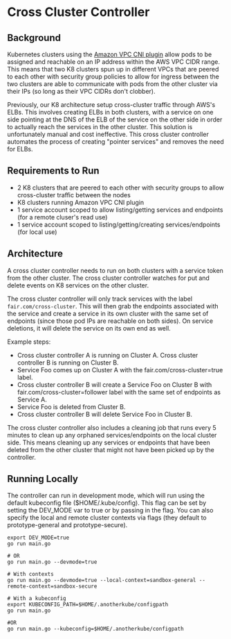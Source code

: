 # Cross Cluster Controller

## Background
Kubernetes clusters using the [Amazon VPC CNI plugin](https://github.com/aws/amazon-vpc-cni-k8s) allow pods to be assigned and reachable on an IP address within the AWS VPC CIDR range. This means that two K8 clusters spun up in different VPCs that are peered to each other with security group policies to allow for ingress between the two clusters are able to communicate with pods from the other cluster via their IPs (so long as their VPC CIDRs don't clobber). 

Previously, our K8 architecture setup cross-cluster traffic through AWS's ELBs. This involves creating ELBs in both clusters, with a service on one side pointing at the DNS of the ELB of the service on the other side in order to actually reach the services in the other cluster. This solution is unfortunately manual and cost ineffective. This cross cluster controller automates the process of creating "pointer services" and removes the need for ELBs.

## Requirements to Run
- 2 K8 clusters that are peered to each other with security groups to allow cross-cluster traffic between the nodes
- K8 clusters running Amazon VPC CNI plugin
- 1 service account scoped to allow listing/getting services and endpoints (for a remote cluser's read use)
- 1 service account scoped to listing/getting/creating services/endpoints (for local use)

## Architecture
A cross cluster controller needs to run on both clusters with a service token from the other cluster. The cross cluster controller watches for put and delete events on K8 services on the other cluster.

The cross cluster controller will only track services with the label `fair.com/cross-cluster`. This will then grab the endpoints associated with the service and create a service in its own cluster with the same set of endpoints (since those pod IPs are reachable on both sides). On service deletions, it will delete the service on its own end as well.

Example steps:
- Cross cluster controller A is running on Cluster A. Cross cluster controller B is running on Cluster B.
- Service Foo comes up on Cluster A with the fair.com/cross-cluster=true label.
- Cross cluster controller B will create a Service Foo on Cluster B with fair.com/cross-cluster=follower label with the same set of endpoints as Service A.
- Service Foo is deleted from Cluster B.
- Cross cluster controller B will delete Service Foo in Cluster B.

The cross cluster controller also includes a cleaning job that runs every 5 minutes to clean up any orphaned services/endpoints on the local cluster side. This means cleaning up any services or endpoints that have been deleted from the other cluster that might not have been picked up by the controller.

## Running Locally
The controller can run in development mode, which will run using the default kubeconfig file ($HOME/.kube/config). This flag can be set by setting the DEV_MODE var to true or by passing in the flag. You can also specify the local and remote cluster contexts via flags (they default to prototype-general and prototype-secure).

```
export DEV_MODE=true
go run main.go

# OR
go run main.go --devmode=true

# With contexts
go run main.go --devmode=true --local-context=sandbox-general --remote-context=sandbox-secure

# With a kubeconfig
export KUBECONFIG_PATH=$HOME/.anotherkube/configpath
go run main.go

#OR 
go run main.go --kubeconfig=$HOME/.anotherkube/configpath
```

